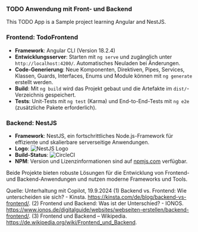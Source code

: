 ### TODO Anwendung mit Front- und Backend

This TODO App is a Sample project learning Angular and NestJS. 


### Frontend: TodoFrontend
- **Framework**: Angular CLI (Version 18.2.4)
- **Entwicklungsserver**: Starten mit `ng serve` und zugänglich unter `http://localhost:4200/`. Automatisches Neuladen bei Änderungen.
- **Code-Generierung**: Neue Komponenten, Direktiven, Pipes, Services, Klassen, Guards, Interfaces, Enums und Module können mit `ng generate` erstellt werden.
- **Build**: Mit `ng build` wird das Projekt gebaut und die Artefakte im `dist/`-Verzeichnis gespeichert.
- **Tests**: Unit-Tests mit `ng test` (Karma) und End-to-End-Tests mit `ng e2e` (zusätzliche Pakete erforderlich).

### Backend: NestJS
- **Framework**: NestJS, ein fortschrittliches Node.js-Framework für effiziente und skalierbare serverseitige Anwendungen.
- **Logo**: ![NestJS Logo](https://nestjs.com/img/logo-small.svg)
- **Build-Status**: ![CircleCI](https://img.shields.io/circleci/build/github/nestjs/nest/master?token=abc123def456)
- **NPM**: Version und Lizenzinformationen sind auf [npmjs.com](https://www.npmjs.com/~nestjscore) verfügbar.

Beide Projekte bieten robuste Lösungen für die Entwicklung von Frontend- und Backend-Anwendungen und nutzen moderne Frameworks und Tools.

Quelle: Unterhaltung mit Copilot, 19.9.2024
(1) Backend vs. Frontend: Wie unterscheiden sie sich? - Kinsta. https://kinsta.com/de/blog/backend-vs-frontend/.
(2) Frontend und Backend: Was ist der Unterschied? - IONOS. https://www.ionos.de/digitalguide/websites/webseiten-erstellen/backend-frontend/.
(3) Frontend und Backend – Wikipedia. https://de.wikipedia.org/wiki/Frontend_und_Backend.
